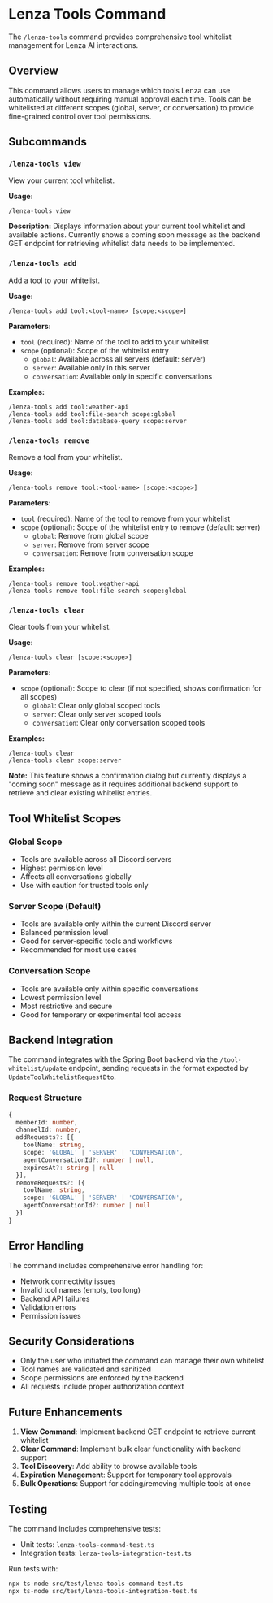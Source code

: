 # Lenza Tools Command

The `/lenza-tools` command provides comprehensive tool whitelist management for Lenza AI interactions.

## Overview

This command allows users to manage which tools Lenza can use automatically without requiring manual approval each time. Tools can be whitelisted at different scopes (global, server, or conversation) to provide fine-grained control over tool permissions.

## Subcommands

### `/lenza-tools view`
View your current tool whitelist.

**Usage:**
```
/lenza-tools view
```

**Description:**
Displays information about your current tool whitelist and available actions. Currently shows a coming soon message as the backend GET endpoint for retrieving whitelist data needs to be implemented.

### `/lenza-tools add`
Add a tool to your whitelist.

**Usage:**
```
/lenza-tools add tool:<tool-name> [scope:<scope>]
```

**Parameters:**
- `tool` (required): Name of the tool to add to your whitelist
- `scope` (optional): Scope of the whitelist entry
  - `global`: Available across all servers (default: server)
  - `server`: Available only in this server
  - `conversation`: Available only in specific conversations

**Examples:**
```
/lenza-tools add tool:weather-api
/lenza-tools add tool:file-search scope:global
/lenza-tools add tool:database-query scope:server
```

### `/lenza-tools remove`
Remove a tool from your whitelist.

**Usage:**
```
/lenza-tools remove tool:<tool-name> [scope:<scope>]
```

**Parameters:**
- `tool` (required): Name of the tool to remove from your whitelist
- `scope` (optional): Scope of the whitelist entry to remove (default: server)
  - `global`: Remove from global scope
  - `server`: Remove from server scope
  - `conversation`: Remove from conversation scope

**Examples:**
```
/lenza-tools remove tool:weather-api
/lenza-tools remove tool:file-search scope:global
```

### `/lenza-tools clear`
Clear tools from your whitelist.

**Usage:**
```
/lenza-tools clear [scope:<scope>]
```

**Parameters:**
- `scope` (optional): Scope to clear (if not specified, shows confirmation for all scopes)
  - `global`: Clear only global scoped tools
  - `server`: Clear only server scoped tools
  - `conversation`: Clear only conversation scoped tools

**Examples:**
```
/lenza-tools clear
/lenza-tools clear scope:server
```

**Note:** This feature shows a confirmation dialog but currently displays a "coming soon" message as it requires additional backend support to retrieve and clear existing whitelist entries.

## Tool Whitelist Scopes

### Global Scope
- Tools are available across all Discord servers
- Highest permission level
- Affects all conversations globally
- Use with caution for trusted tools only

### Server Scope (Default)
- Tools are available only within the current Discord server
- Balanced permission level
- Good for server-specific tools and workflows
- Recommended for most use cases

### Conversation Scope
- Tools are available only within specific conversations
- Lowest permission level
- Most restrictive and secure
- Good for temporary or experimental tool access

## Backend Integration

The command integrates with the Spring Boot backend via the `/tool-whitelist/update` endpoint, sending requests in the format expected by `UpdateToolWhitelistRequestDto`.

### Request Structure
```typescript
{
  memberId: number,
  channelId: number,
  addRequests?: [{
    toolName: string,
    scope: 'GLOBAL' | 'SERVER' | 'CONVERSATION',
    agentConversationId?: number | null,
    expiresAt?: string | null
  }],
  removeRequests?: [{
    toolName: string,
    scope: 'GLOBAL' | 'SERVER' | 'CONVERSATION',
    agentConversationId?: number | null
  }]
}
```

## Error Handling

The command includes comprehensive error handling for:
- Network connectivity issues
- Invalid tool names (empty, too long)
- Backend API failures
- Validation errors
- Permission issues

## Security Considerations

- Only the user who initiated the command can manage their own whitelist
- Tool names are validated and sanitized
- Scope permissions are enforced by the backend
- All requests include proper authorization context

## Future Enhancements

1. **View Command**: Implement backend GET endpoint to retrieve current whitelist
2. **Clear Command**: Implement bulk clear functionality with backend support
3. **Tool Discovery**: Add ability to browse available tools
4. **Expiration Management**: Support for temporary tool approvals
5. **Bulk Operations**: Support for adding/removing multiple tools at once

## Testing

The command includes comprehensive tests:
- Unit tests: `lenza-tools-command-test.ts`
- Integration tests: `lenza-tools-integration-test.ts`

Run tests with:
```bash
npx ts-node src/test/lenza-tools-command-test.ts
npx ts-node src/test/lenza-tools-integration-test.ts
```